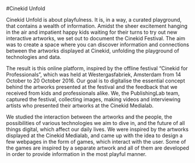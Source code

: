 #Cinekid Unfold

Cinekid Unfold is about playfulness. It is, in a way, a curated playground, that contains a wealth of information. Amidst the sheer excitement hanging in the air and impatient happy kids waiting for their turns to try out new interactive artworks, we set out to document the Cinekid Festival. The aim was to create a space where you can discover information and connections between the artworks displayed at Cinekid, unfolding the playground of technologies and data.

The result is this online platform, inspired by the offline festival “Cinekid for Professionals”, which was held at Westergasfabriek, Amsterdam from 14 October to 20 October 2016. Our goal is to digitalise the essential concept behind the artworks presented at the festival and the feedback that we received from kids and professionals alike. We, the PublishingLab team, captured the festival, collecting images, making videos and interviewing artists who presented their artworks at the Cinekid Medialab. 

We studied the interaction between the artworks and the people, the possibilities of various technologies we aim to dive in, and the future of all things digital, which affect our daily lives. We were inspired by the artworks displayed at the Cinekid Medialab, and came up with the idea to design a few webpages in the form of games, which interact with the user. Some of the games are inspired by a separate artwork and all of them are developed in order to provide information in the most playful manner.